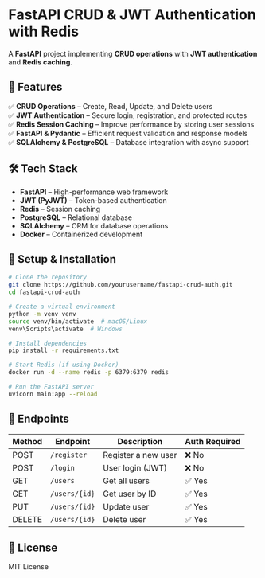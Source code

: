 # **FastAPI CRUD & JWT Authentication with Redis**  
A **FastAPI** project implementing **CRUD operations** with **JWT authentication** and **Redis caching**.  

## **🚀 Features**  
✅ **CRUD Operations** – Create, Read, Update, and Delete users  
✅ **JWT Authentication** – Secure login, registration, and protected routes  
✅ **Redis Session Caching** – Improve performance by storing user sessions  
✅ **FastAPI & Pydantic** – Efficient request validation and response models  
✅ **SQLAlchemy & PostgreSQL** – Database integration with async support  

## **🛠 Tech Stack**  
- **FastAPI** – High-performance web framework  
- **JWT (PyJWT)** – Token-based authentication  
- **Redis** – Session caching  
- **PostgreSQL** – Relational database  
- **SQLAlchemy** – ORM for database operations  
- **Docker** – Containerized development  

## **📌 Setup & Installation**  
```sh
# Clone the repository
git clone https://github.com/yourusername/fastapi-crud-auth.git
cd fastapi-crud-auth

# Create a virtual environment
python -m venv venv
source venv/bin/activate  # macOS/Linux
venv\Scripts\activate  # Windows

# Install dependencies
pip install -r requirements.txt

# Start Redis (if using Docker)
docker run -d --name redis -p 6379:6379 redis

# Run the FastAPI server
uvicorn main:app --reload
```

## **🔗 Endpoints**  
| Method | Endpoint           | Description          | Auth Required |
|--------|--------------------|----------------------|--------------|
| POST   | `/register`        | Register a new user | ❌ No        |
| POST   | `/login`           | User login (JWT)    | ❌ No        |
| GET    | `/users`           | Get all users       | ✅ Yes       |
| GET    | `/users/{id}`      | Get user by ID      | ✅ Yes       |
| PUT    | `/users/{id}`      | Update user         | ✅ Yes       |
| DELETE | `/users/{id}`      | Delete user         | ✅ Yes       |

## **📜 License**  
MIT License  


